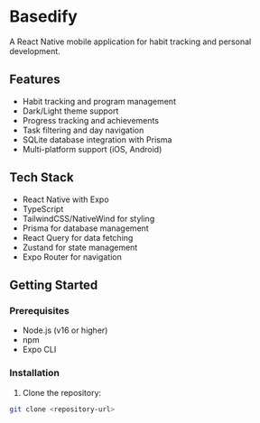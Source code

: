 # Basedify

A React Native mobile application for habit tracking and personal development.

## Features

-   Habit tracking and program management
-   Dark/Light theme support
-   Progress tracking and achievements
-   Task filtering and day navigation
-   SQLite database integration with Prisma
-   Multi-platform support (iOS, Android)

## Tech Stack

-   React Native with Expo
-   TypeScript
-   TailwindCSS/NativeWind for styling
-   Prisma for database management
-   React Query for data fetching
-   Zustand for state management
-   Expo Router for navigation

## Getting Started

### Prerequisites

-   Node.js (v16 or higher)
-   npm
-   Expo CLI

### Installation

1. Clone the repository:

```bash
git clone <repository-url>
```
